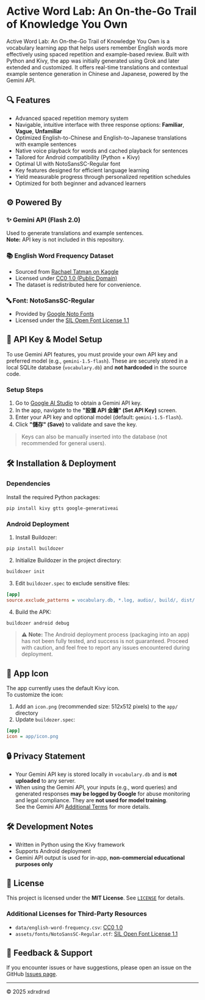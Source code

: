 # Active Word Lab: An On-the-Go Trail of Knowledge You Own

Active Word Lab: An On-the-Go Trail of Knowledge You Own is a vocabulary learning app that helps users remember English words more effectively using spaced repetition and example-based review. Built with Python and Kivy, the app was initially generated using Grok and later extended and customized. It offers real-time translations and contextual example sentence generation in Chinese and Japanese, powered by the Gemini API.

## 🔍 Features

- Advanced spaced repetition memory system  
- Navigable, intuitive interface with three response options: **Familiar**, **Vague**, **Unfamiliar**  
- Optimized English-to-Chinese and English-to-Japanese translations with example sentences  
- Native voice playback for words and cached playback for sentences  
- Tailored for Android compatibility (Python + Kivy)  
- Optimal UI with NotoSansSC-Regular font  
- Key features designed for efficient language learning  
- Yield measurable progress through personalized repetition schedules  
- Optimized for both beginner and advanced learners

## ⚙️ Powered By

### ✨ Gemini API (Flash 2.0)
Used to generate translations and example sentences.  
**Note:** API key is not included in this repository.

### 📚 English Word Frequency Dataset
- Sourced from [Rachael Tatman on Kaggle](https://www.kaggle.com/datasets/rtatman/english-word-frequency)  
- Licensed under [CC0 1.0 (Public Domain)](https://creativecommons.org/publicdomain/zero/1.0/)  
- The dataset is redistributed here for convenience.

### 🔤 Font: NotoSansSC-Regular
- Provided by [Google Noto Fonts](https://notofonts.github.io)  
- Licensed under the [SIL Open Font License 1.1](https://github.com/notofonts/noto-cjk/blob/main/LICENSE)

## 🔐 API Key & Model Setup

To use Gemini API features, you must provide your own API key and preferred model (e.g., `gemini-1.5-flash`). These are securely stored in a local SQLite database (`vocabulary.db`) and **not hardcoded** in the source code.

### Setup Steps

1. Go to [Google AI Studio](https://aistudio.google.com/) to obtain a Gemini API key.  
2. In the app, navigate to the **"設置 API 金鑰" (Set API Key)** screen.  
3. Enter your API key and optional model (default: `gemini-1.5-flash`).  
4. Click **"儲存" (Save)** to validate and save the key.  

> Keys can also be manually inserted into the database (not recommended for general users).

## 🛠 Installation & Deployment

### Dependencies

Install the required Python packages:

```bash
pip install kivy gtts google-generativeai
```

### Android Deployment

1. Install Buildozer:

```bash
pip install buildozer
```

2. Initialize Buildozer in the project directory:

```bash
buildozer init
```

3. Edit `buildozer.spec` to exclude sensitive files:

```ini
[app]
source.exclude_patterns = vocabulary.db, *.log, audio/, build/, dist/
```

4. Build the APK:

```bash
buildozer android debug
```

> ⚠️ **Note:** The Android deployment process (packaging into an app) has not been fully tested, and success is not guaranteed. Proceed with caution, and feel free to report any issues encountered during deployment.

## 📱 App Icon

The app currently uses the default Kivy icon.  
To customize the icon:

1. Add an `icon.png` (recommended size: 512x512 pixels) to the `app/` directory  
2. Update `buildozer.spec`:

```ini
[app]
icon = app/icon.png
```

## 🔒 Privacy Statement

- Your Gemini API key is stored locally in `vocabulary.db` and is **not uploaded** to any server.  
- When using the Gemini API, your inputs (e.g., word queries) and generated responses **may be logged by Google** for abuse monitoring and legal compliance. They are **not used for model training**.  
  See the Gemini API [Additional Terms](https://ai.google.dev/terms) for more details.

## 🛠 Development Notes

- Written in Python using the Kivy framework  
- Supports Android deployment  
- Gemini API output is used for in-app, **non-commercial educational purposes only**

## 📄 License

This project is licensed under the **MIT License**. See [`LICENSE`](LICENSE) for details.

### Additional Licenses for Third-Party Resources

- `data/english-word-frequency.csv`: [CC0 1.0](https://creativecommons.org/publicdomain/zero/1.0/)  
- `assets/fonts/NotoSansSC-Regular.otf`: [SIL Open Font License 1.1](https://github.com/notofonts/noto-cjk/blob/main/LICENSE)

## 📩 Feedback & Support

If you encounter issues or have suggestions, please open an issue on the GitHub [Issues page](../../issues).

---

© 2025 xdrxdrxd
